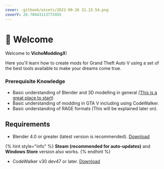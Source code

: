 ```yaml
---
cover: .gitbook/assets/2022-09-26 22.23.54.png
coverY: 26.78443113772455
---
```


# 👋 Welcome

Welcome to **VichoModdingX**!

Here you'll learn how to create mods for Grand Theft Auto V using a set of the best tools available to make your dreams come true.

### Prerequisite Knowledge

* Basic understanding of Blender and 3D modelling in general [(This is a great place to start](https://www.youtube.com/playlist?list=PLjEaoINr3zgFX8ZsChQVQsuDSjEqdWMAD))
* Basic understanding of modding in GTA V including using CodeWalker.
* Basic understanding of RAGE formats (This will be explained later on).

## Requirements

* Blender 4.0 or greater (latest version is recommended). [Download\
  ](http://www.blender.org/download/)

{% hint style="info" %}
**Steam (recommended for auto-updates)** and **Windows Store** version also works.
{% endhint %}

* CodeWalker v30 dev47 or later. [Download](https://cdn.discordapp.com/attachments/351357358460370944/1184283507749564456/CodeWalker30\_dev46.zip?ex=669660b7\&is=66950f37\&hm=413e7101ffc05107c8e94ab369b3b2a03200fd28f4085a6b7e3706f39561acb8&)
